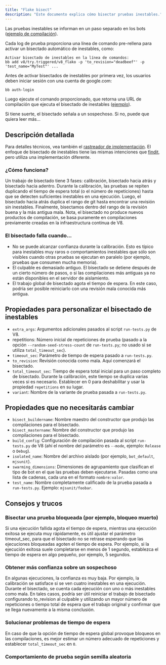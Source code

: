 ```yaml
---
title: "Flake bisect"
description: "Este documento explica cómo bisectar pruebas inestables."
---
```

Las pruebas inestables se informan en un paso separado en los bots ([ejemplo de compilación](https://ci.chromium.org/ui/p/v8/builders/ci/V8%20Linux64%20TSAN/38630/overview)).

Cada log de prueba proporciona una línea de comando pre-rellena para activar un bisectado automático de inestables, como:

```
Activar bisectado de inestables en la línea de comandos:
bb add v8/try.triggered/v8_flako -p 'to_revision="deadbeef"' -p 'test_name="MyTest"' ...
```

Antes de activar bisectados de inestables por primera vez, los usuarios deben iniciar sesión con una cuenta de google.com:

```bash
bb auth-login
```

Luego ejecute el comando proporcionado, que retorna una URL de compilación que ejecuta el bisectado de inestables ([ejemplo](https://ci.chromium.org/ui/p/v8/builders/try.triggered/v8_flako/b8836020260675019825/overview)).

Si tiene suerte, el bisectado señala a un sospechoso. Si no, puede que quiera leer más…

## Descripción detallada

Para detalles técnicos, vea también el [rastreador de implementación](https://crbug.com/711249). El enfoque de bisectado de inestables tiene las mismas intenciones que [findit](https://sites.google.com/chromium.org/cat/findit), pero utiliza una implementación diferente.

### ¿Cómo funciona?

Un trabajo de bisectado tiene 3 fases: calibración, bisectado hacia atrás y bisectado hacia adentro. Durante la calibración, las pruebas se repiten duplicando el tiempo de espera total (o el número de repeticiones) hasta que se detecten suficientes inestables en una ejecución. Luego, el bisectado hacia atrás duplica el rango de git hasta encontrar una revisión sin inestables. Finalmente, bisectamos dentro del rango de la revisión buena y la más antigua mala. Nota, el bisectado no produce nuevos productos de compilación, se basa puramente en compilaciones previamente creadas en la infraestructura continua de V8.

### El bisectado falla cuando…

- No se puede alcanzar confianza durante la calibración. Esto es típico para inestables muy raros o comportamientos inestables que sólo son visibles cuando otras pruebas se ejecutan en paralelo (por ejemplo, pruebas que consumen mucha memoria).
- El culpable es demasiado antiguo. El bisectado se detiene después de un cierto número de pasos, o si las compilaciones más antiguas ya no están disponibles en el servidor de aislamiento.
- El trabajo global de bisectado agota el tiempo de espera. En este caso, podría ser posible reiniciarlo con una revisión mala conocida más antigua.

## Propiedades para personalizar el bisectado de inestables

- `extra_args`: Argumentos adicionales pasados al script `run-tests.py` de V8.
- repetitions: Número inicial de repeticiones de prueba (pasado a la opción `--random-seed-stress-count` de `run-tests.py`; no usado si se utiliza `total_timeout_sec`).
- `timeout_sec`: Parámetro de tiempo de espera pasado a `run-tests.py`.
- `to_revision`: Revisión conocida como mala. Aquí comenzará el bisectado.
- `total_timeout_sec`: Tiempo de espera total inicial para un paso completo de bisectado. Durante la calibración, este tiempo se duplica varias veces si es necesario. Establecer en 0 para deshabilitar y usar la propiedad `repetitions` en su lugar.
- `variant`: Nombre de la variante de prueba pasada a `run-tests.py`.

## Propiedades que no necesitarás cambiar

- `bisect_buildername`: Nombre maestro del constructor que produjo las compilaciones para el bisectado.
- `bisect_mastername`: Nombre del constructor que produjo las compilaciones para el bisectado.
- `build_config`: Configuración de compilación pasada al script `run-tests.py` de V8 (ahí el nombre del parámetro es `--mode`, ejemplo: `Release` o `Debug`).
- `isolated_name`: Nombre del archivo aislado (por ejemplo, `bot_default`, `mjsunit`).
- `swarming_dimensions`: Dimensiones de agrupamiento que clasifican el tipo de bot en el que las pruebas deben ejecutarse. Pasadas como una lista de cadenas, cada una en el formato `nombre:valor`.
- `test_name`: Nombre completamente calificado de la prueba pasada a `run-tests.py`. Ejemplo: `mjsunit/foobar`.

## Consejos y trucos

### Bisectar una prueba bloqueada (por ejemplo, bloqueo muerto)

Si una ejecución fallida agota el tiempo de espera, mientras una ejecución exitosa se ejecuta muy rápidamente, es útil ajustar el parámetro timeout_sec, para que el bisectado no se retrase esperando que las ejecuciones bloqueadas agoten el tiempo de espera. Por ejemplo, si la ejecución exitosa suele completarse en menos de 1 segundo, establezca el tiempo de espera en algo pequeño, por ejemplo, 5 segundos.

### Obtener más confianza sobre un sospechoso

En algunas ejecuciones, la confianza es muy baja. Por ejemplo, la calibración se satisface si se ven cuatro inestables en una ejecución. Durante el bisectado, se cuenta cada ejecución con uno o más inestables como mala. En tales casos, podría ser útil reiniciar el trabajo de bisectado configurando to_revision al culpable y utilizando un mayor número de repeticiones o tiempo total de espera que el trabajo original y confirmar que se llega nuevamente a la misma conclusión.

### Solucionar problemas de tiempo de espera

En caso de que la opción de tiempo de espera global provoque bloqueos en las compilaciones, es mejor estimar un número adecuado de repeticiones y establecer `total_timeout_sec` en `0`.

### Comportamiento de prueba según semilla aleatoria
